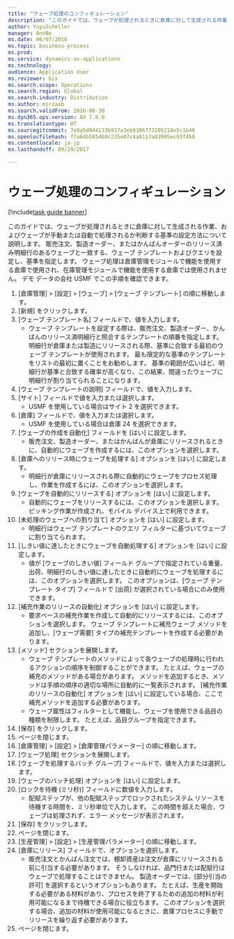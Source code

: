 ```yaml
--- 
title: "ウェーブ処理のコンフィギュレーション"
description: "このガイドでは、ウェーブが処理されるときに倉庫に対して生成される作業、およびウェーブが手動または自動で処理されるか判断する基準の設定方法について説明します。"
author: YuyuScheller
manager: AnnBe
ms.date: 06/07/2016
ms.topic: business-process
ms.prod: 
ms.service: dynamics-ax-applications
ms.technology: 
audience: Application User
ms.reviewer: bis
ms.search.scope: Operations
ms.search.region: Global
ms.search.industry: Distribution
ms.author: mirzaab
ms.search.validFrom: 2016-06-30
ms.dyn365.ops.version: AX 7.0.0
ms.translationtype: HT
ms.sourcegitcommit: 7e0a5d044133b917a3eb9386773205218e5c1b40
ms.openlocfilehash: f7a6db585468c235e07c4a0117a83995ec93f4b0
ms.contentlocale: ja-jp
ms.lasthandoff: 09/29/2017

---
```

# <a name="configure-wave-processing"></a>ウェーブ処理のコンフィギュレーション

[!include[task guide banner](../../includes/task-guide-banner.md)]

このガイドでは、ウェーブが処理されるときに倉庫に対して生成される作業、およびウェーブが手動または自動で処理されるか判断する基準の設定方法について説明します。 販売注文、製造オーダー、またはかんばんオーダーのリリース済み明細行のあるウェーブと一致する、ウェーブ テンプレートおよびクエリを設定し、基準を指定します。 ウェーブ処理は倉庫管理モジュールで機能を使用する倉庫で使用され、在庫管理モジュールで機能を使用する倉庫では使用されません。 デモ データの会社 USMF でこの手順を確認できます。

1. [倉庫管理] > [設定] > [ウェーブ] > [ウェーブ テンプレート] の順に移動します。
2. [新規] をクリックします。
3. [ウェーブ テンプレート名] フィールドで、値を入力します。
    * ウェーブ テンプレートを設定する際は、販売注文、製造オーダー、かんばんのリリース済明細行と照合するテンプレートの順番を指定します。 明細行が倉庫または製造にリリースされる際、基準に合致する最初のウェーブ テンプレートが使用されます。 最も限定的な基準のテンプレートをリストの最初に置くことをお勧めします。 基準の範囲が広いほど、明細行が基準と合致する確率が高くなり、この結果、間違ったウェーブに明細行が割り当てられることになります。  
4. [ウェーブ テンプレートの説明] フィールドで、値を入力します。
5. [サイト] フィールドで値を入力または選択します。
    * USMF を使用している場合はサイト 2 を選択できます。  
6. [倉庫] フィールドで、値を入力または選択します。
    * USMF を使用している場合は倉庫 24 を選択できます。  
7. [ウェーブの作成を自動化] フィールドを [はい] に設定します。
    * 販売注文、製造オーダー、またはかんばんが倉庫にリリースされるときに、自動的にウェーブを作成するには、このオプションを選択します。  
8. [倉庫へのリリース時にウェーブを処理する] オプションを [はい] に設定します。 
    * 明細行が倉庫にリリースされる際に自動的にウェーブをプロセス処理し、作業を作成するには、このオプションを選択します。  
9. [ウェーブを自動的にリリースする] オプションを [はい] に設定します。 
    * 自動的にウェーブをリリースするには、このオプションを選択します。 ピッキング作業が作成され、モバイル デバイス上で利用できます。  
10. [未処理のウェーブへの割り当て] オプションを [はい] に設定します。 
    * 明細行はウェーブ テンプレートのクエリ フィルターに基づいてウェーブに割り当てられます。  
11. [しきい値に達したときにウェーブを自動処理する] オプションを [はい] に設定します。 
    * 値が [ウェーブのしきい値] フィールド グループで指定されている重量、出荷、明細行のしきい値に達したときに自動的にウェーブを処理するには、このオプションを選択します。 このオプションは、[ウェーブ テンプレート タイプ] フィールドで [出荷] が選択されている場合にのみ使用できます。  
12. [補充作業のリリースの自動化] オプションを [はい] に設定します。 
    * 要求ベースの補充作業を作成して自動的にリリースするには、このオプションを選択します。 ウェーブ テンプレートに補充ウェーブ メソッドを追加し、[ウェーブ需要] タイプの補充テンプレートを作成する必要があります。  
13. [メソッド] セクションを展開します。
    * ウェーブ テンプレートのメソッドによって各ウェーブの処理時に行われるアクションの順序を制御することができます。 たとえば、ウェーブの補充のメソッドがある場合があります。 メソッドを追加するとき、メソッドは手順の順序の適切な場所に自動的に一覧表示されます。 [補充作業のリリースの自動化] オプションを [はい] に設定している場合、ここで補充メソッドを追加する必要があります。  
    * ウェーブ属性はフィルターとして機能し、ウェーブを使用できる品目の種類を制限します。 たとえば、品目グループを指定できます。  
14. [保存] をクリックします。
15. ページを閉じます。
16. [倉庫管理] > [設定] > [倉庫管理パラメーター] の順に移動します。
17. [ウェーブ処理] セクションを展開します。
18. [ウェーブを処理するバッチ グループ] フィールドで、値を入力または選択します。
19. [ウェーブのバッチ処理] オプションを [はい] に設定します。
20. [ロックを待機 (ミリ秒)] フィールドに数値を入力します。
    * 配賦ステップが、他の配賦ステップでロックされたシステム リソースを待機する時間を、ミリ秒単位で入力します。 この時間を超えた場合、ウェーブは処理されず、エラー メッセージが表示されます。  
21. [保存] をクリックします。
22. ページを閉じます。
23. [生産管理] > [設定] > [生産管理パラメーター] の順に移動します。
24. [倉庫にリリース] フィールドで、オプションを選択します。
    * 販売注文とかんばん注文では、棚卸資産は注文が倉庫にリリースされる前に引当する必要があります。 そうしなければ、品門行または配賦行はウェーブで処理することはできません。 製造オーダーでは、[部分引当の許可] を選択するというオプションもあります。 たとえば、生産を開始する必要がある材料があり、プロセスを終了するための追加の材料が利用可能になるまで待機できる場合に役立ちます。 このオプションを選択する場合、追加の材料が使用可能になるときに、倉庫プロセスに手動でリリースを繰り返す必要があります。  
25. ページを閉じます。


